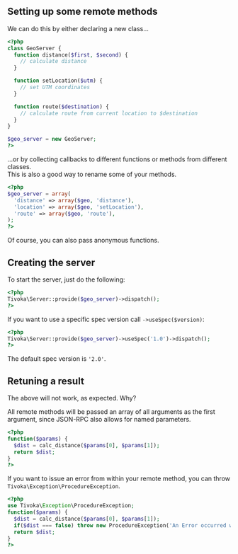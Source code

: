 ## Setting up some remote methods
We can do this by either declaring a new class...

```php
<?php
class GeoServer {
  function distance($first, $second) {
    // calculate distance
  }

  function setLocation($utm) {
    // set UTM coordinates
  }

  function route($destination) {
    // calculate route from current location to $destination
  }
}

$geo_server = new GeoServer;
?>
```

...or by collecting callbacks to different functions or methods from different classes.  
This is also a good way to rename some of your methods.

```php
<?php
$geo_server = array(
  'distance' => array($geo, 'distance'),
  'location' => array($geo, 'setLocation'),
  'route' => array($geo, 'route'),
);
?>
```

Of course, you can also pass anonymous functions.

## Creating the server
To start the server, just do the following:
```php
<?php
Tivoka\Server::provide($geo_server)->dispatch();
?>
```

If you want to use a specific spec version call `->useSpec($version)`:
```php
<?php
Tivoka\Server::provide($geo_server)->useSpec('1.0')->dispatch();
?>
```

The default spec version is `'2.0'`.

## Retuning a result
The above will not work, as expected. Why?

All remote methods will be passed an array of all arguments as the first argument, since JSON-RPC also allows for named parameters.

```php
<?php
function($params) {
  $dist = calc_distance($params[0], $params[1]);
  return $dist;
}
?>
```
If you want to issue an error from within your remote method, you can throw `Tivoka\Exception\ProcedureException`.
```php
<?php
use Tivoka\Exception\ProcedureException;
function($params) {
  $dist = calc_distance($params[0], $params[1]);
  if($dist === false) throw new ProcedureException('An Error occurred while calculating the distance.');
  return $dist;
}
?>
```